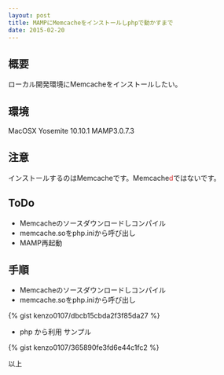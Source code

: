 ```yaml
---
layout: post
title: MAMPにMemcacheをインストールしphpで動かすまで
date: 2015-02-20
---
```


## 概要
ローカル開発環境にMemcacheをインストールしたい。

## 環境
MacOSX Yosemite 10.10.1
MAMP3.0.7.3

## 注意
インストールするのはMemcacheです。Memcache<span style="color: #d32f2f">d</span>ではないです。

## ToDo

+ Memcacheのソースダウンロードしコンパイル
+ memcache.soをphp.iniから呼び出し
+ MAMP再起動

## 手順

- Memcacheのソースダウンロードしコンパイル
- memcache.soをphp.iniから呼び出し

{% gist kenzo0107/dbcb15cbda2f3f85da27 %}

- php から利用 サンプル

{% gist kenzo0107/365890fe3fd6e44c1fc2 %}

以上
